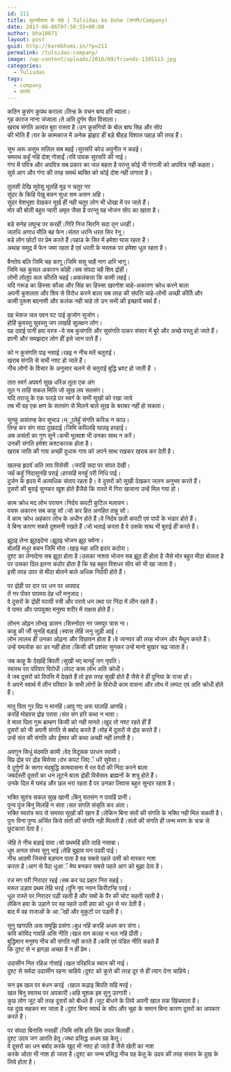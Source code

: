 ```yaml
---
id: 211
title: तुलसीदास के दोहे | Tulsidas ke Dohe (संगति/Company)
date: 2017-06-06T07:50:55+00:00
author: bha10071
layout: post
guid: http://karmbhumi.in/?p=211
permalink: /tulsidas-company/
image: /wp-content/uploads/2016/09/friends-1385113.jpg
categories:
  - Tulisdas
tags:
  - company
  - संगति
---
```

<div class="doha">
  <div class="hindi original">
    कठिन कुसंग कुपंथ कराला।तिन्ह के वचन बाघ हरि ब्याला।<br /> गृह कारज नाना जंजाला।ते अति दुर्गम सैल विसाला।
  </div>
  
  <div class="hindi">
    खराब संगति अत्यंत बुरा रास्ता है।उन कुसंगियों के बोल बाघ सिह और साॅप<br /> की भाॅति हैं।घर के कामकाज में अनेक झंझट हीं बड़े बीहड़ विशाल पहाड़ की तरह हैं।</p>
  </div>
</div>

<div class="doha">
  <div class="hindi original">
    सुभ अरू असुभ सलिल सब बहई।सुरसरि कोउ अपुनीत न कहई।<br /> समरथ कहुॅ नहि दोश् गोसाईं।रवि पावक सुरसरि की नाई।
  </div>
  
  <div class="hindi">
    गंगा में पवित्र और अपवित्र सब प्रकार का जल बहता है परन्तु कोई भी गंगाजी को अपवित्र नही कहता।<br /> सूर्य आग और गंगा की तरह समर्थ ब्यक्ति को कोई दोश नही लगाता है।</p>
  </div>
</div>

<div class="doha">
  <div class="hindi original">
    तुलसी देखि सुवेसु भूलहिं मूढ न चतुर नर<br /> सुंदर के किहि पेखु बचन सुधा सम असन अहि।
  </div>
  
  <div class="hindi">
    सुंदर वेशभूशा देखकर मूर्ख हीं नही चतुर लोग भी धोखा में पर जाते हैं।<br /> मोर की बोली बहुत प्यारी अमृत जैसा है परन्तु वह भोजन साॅप का खाता है।</p>
  </div>
</div>

<div class="doha">
  <div class="hindi original">
    बडे सनेह लघुन्ह पर करहीं।गिरि निज सिरनि सदा तृन धरहीं।<br /> जलधि अगाध मौलि बह फेन।संतत धरनि धरत सिर रेनू।
  </div>
  
  <div class="hindi">
    बडे लोग छोटों पर प्रेम करते हैं।पहाड के सिर में हमेशा घास रहता है।<br /> अथाह समुद्र में फेन जमा रहता है एवं धरती के मस्तक पर हमेशा धूल रहता है।</p>
  </div>
</div>

<div class="doha">
  <div class="hindi original">
    बैनतेय बलि जिमि चह कागू।जिमि ससु चाहै नाग अरि भागू।<br /> जिमि चह कुसल अकारन कोही।सब संपदा चहै शिव द्रोही।
  </div>
  
  <div class="hindi">
    लोभी लोलुप कल कीरति चहई।अकलंकता कि कामी लहई।<br /> यदि गरूड का हिस्सा कौआ और सिंह का हिस्सा खरगोश चाहे-अकारण क्रोध करने बाला<br /> अपनी कुशलता और शिव से विरोध करने बाला सब तरह की संपत्ति चाहे-लोभी अच्छी कीर्ति और<br /> कामी पुरूश बदनामी और कलंक नही चाहे तो उन सभी की इच्छायें ब्यर्थ हैं।</p>
  </div>
</div>

<div class="doha">
  <div class="hindi original">
    ग्रह भेसज जल पवन पट पाई कुजोग सुजोग।<br /> होहिं कुवस्तु सुवस्तु जग लखहिं सुलक्षन लोग।
  </div>
  
  <div class="hindi">
    ग्रह दवाई पानी हवा वस्त्र -ये सब कुसंगति और सुसंगति पाकर संसार में बुरे और अच्छे वस्तु हो जाते हैं।<br /> ज्ञानी और समझदार लोग हीं इसे जान पाते हैं।</p>
  </div>
</div>

<div class="doha">
  <div class="hindi original">
    को न कुसंगति पाइ नसाई।रहइ न नीच मतें चतुराई।
  </div>
  
  <div class="hindi">
    खराब संगति से सभी नश्ट हो जाते हैं।<br /> नीच लोगों के विचार के अनुसार चलने से चतुराई बुद्धि भ्रश्ट हो जाती हैं ।</p>
  </div>
</div>

<div class="doha">
  <div class="hindi original">
    तात स्वर्ग अपवर्ग सुख धरिअ तुला एक अंग<br /> तूल न ताहि सकल मिलि जो सुख लव सतसंग।
  </div>
  
  <div class="hindi">
    यदि तराजू के एक पलड़े पर स्वर्ग के सभी सुखों को रखा जाये<br /> तब भी वह एक क्षण के सतसंग से मिलने बाले सुख के बराबर नहीं हो सकता।</p>
  </div>
</div>

<div class="doha">
  <div class="hindi original">
    सुनहु असंतन्ह केर सुभाउ।भ्ूालेहुॅ संगति करिअ न काउ।<br /> तिन्ह कर संग सदा दुखदाई।जिमि कपिलहि घालइ हरहाई।
  </div>
  
  <div class="hindi">
    अब असंतों का गुण सुनें।कभी भूलवश भी उनका साथ न करें।<br /> उनकी संगति हमेशा कश्टकारक होता है।<br /> खराब जाति की गाय अच्छी दुधारू गाय को अपने साथ रखकर खराब कर देती है।</p>
  </div>
</div>

<div class="doha">
  <div class="hindi original">
    खलन्ह हृदयॅ अति ताप विसेसी ।जरहिं सदा पर संपत देखी।<br /> जहॅ कहॅु निंदासुनहि पराई।हरसहिं मनहुॅ परी निधि पाई।
  </div>
  
  <div class="hindi">
    दुर्जन के हृदय में अत्यधिक संताप रहता है। वे दुसरों को सुखी देखकर जलन अनुभव करते हैं।<br /> दुसरों की बुराई सुनकर खुश होते हैंजैसे कि रास्ते में गिरा खजाना उन्हें मिल गया हो।</p>
  </div>
</div>

<div class="doha">
  <div class="hindi original">
    काम क्रोध मद लोभ परायन।निर्दय कपटी कुटिल मलायन।<br /> वयरू अकारन सब काहू सों।जो कर हित अनहित ताहू सों।
  </div>
  
  <div class="hindi">
    वे काम क्रोध अहंकार लोभ के अधीन होते हैं।वे निर्दय छली कपटी एवं पापों के भंडार होते हैं।<br /> वे बिना कारण सबसे दुशमनी रखते हैं।जो भलाई करता है वे उसके साथ भी बुराई हीं करते हैं।</p>
  </div>
</div>

<div class="doha">
  <div class="hindi original">
    झूठइ लेना झूठइदेना।झूठइ भोजन झूठ चवेना।<br /> बोलहिं मधुर बचन जिमि मोरा।खाइ महा अति हृदय कठोरा।
  </div>
  
  <div class="hindi">
    दुश्ट का लेनादेना सब झूठा होता है।उसका नाश्ता भोजन सब झूठ हीं होता है जैसे मोर बहुत मीठा बोलता है<br /> पर उसका दिल इतना कठोर होता है कि वह बहुत विशधर साॅप को भी खा जाता है।<br /> इसी तरह उपर से मीठा बोलने बाले अधिक निर्दयी होते हैं।</p>
  </div>
</div>

<div class="doha">
  <div class="hindi original">
    पर द्रोही पर दार पर धन पर अपवाद<br /> तें नर पाॅवर पापमय देह धरें मनुजाद।
  </div>
  
  <div class="hindi">
    वे दुसरों के द्रोही परायी स्त्री और पराये धन तथा पर निंदा में लीन रहते हैं।<br /> वे पामर और पापयुक्त मनुश्य शरीर में राक्षस होते हैं।</p>
  </div>
</div>

<div class="doha">
  <div class="hindi original">
    लोभन ओढ़न लोभइ डासन।सिस्नोदर नर जमपुर त्रास ना।<br /> काहू की जौं सुनहि बड़ाई।स्वास लेहिं जनु जूड़ी आई।
  </div>
  
  <div class="hindi">
    लोभ लालच हीं उनका ओढ़ना और विछावन होता है।वे जानवर की तरह भोजन और मैथुन करते हैं।<br /> उन्हें यमलोक का डर नहीं होता।किसी की प्रशंसा सुनकर उन्हें मानो बुखार चढ़ जाता है।</p>
  </div>
</div>

<div class="doha">
  <div class="hindi original">
    जब काहू कै देखहिं बिपती।सुखी भए मानहुॅ जग नृपति।<br /> स्वारथ रत परिवार विरोधी।लंपट काम लोभ अति क्रोधी।
  </div>
  
  <div class="hindi">
    वे जब दूसरों को विपत्ति में देखते हैं तो इस तरह सुखी होते हैं जैसे वे हीं दुनिया के राजा हों।<br /> वे अपने स्वार्थ में लीन परिवार के सभी लोगों के विरोधी काम वासना और लोभ में लम्पट एवं अति क्रोधी होते हैं।</p>
  </div>
</div>

<div class="doha">
  <div class="hindi original">
    मातु पिता गुर विप्र न मानहिं।आपु गए अरू घालहिं आनहि।<br /> करहिं मोहवस द्रोह परावा।संत संग हरि कथा न भावा।
  </div>
  
  <div class="hindi">
    वे माता पिता गुरू ब्राम्हण किसी को नही मानते।खुद तो नश्ट रहते हीं हैं<br /> दूसरों को भी अपनी संगति से बर्बाद करते हैं।मोह में दूसरों से द्रोह करते हैं।<br /> उन्हें संत की संगति और ईश्वर की कथा अच्छी नहीं लगती है।</p>
  </div>
</div>

<div class="doha">
  <div class="hindi original">
    अवगुन सिधुं मंदमति कामी।वेद विदूसक परधन स्वामी।<br /> विप्र द्रोह पर द्रोह बिसेसा।दंभ कपट जिएॅ धरें सुवेसा।
  </div>
  
  <div class="hindi">
    वे दुर्गुणों के सागर मंदबुद्धि कामवासना में रत वेदों की निंदा करने बाला<br /> जबर्दस्ती दूसरों का धन लूटने बाला द्रोही विसेसतः ब्राह्मनों के शत्रु होते हैं।<br /> उनके दिल में घमंड और छल भरा रहता है पर उनका लिवास बहुत सुन्दर रहता है।</p>
  </div>
</div>

<div class="doha">
  <div class="hindi original">
    भक्ति सुतंत्र सकल सुख खानी।बिनु सतसंग न पावहिं प्रानी।<br /> पुन्य पुंज बिनु मिलहिं न संता।सत संगति संसृति कर अंता।
  </div>
  
  <div class="hindi">
    भक्ति स्वतंत्र रूप से समस्त सुखों की खान है।लेकिन बिना संतों की संगति के भक्ति नही मिल सकती है।<br /> पुनः विना पुण्य अर्जित किये संतों की संगति नही मिलती है।संतों की संगति हीं जन्म मरण के चक्र से छुटकारा देता है।</p>
  </div>
</div>

<div class="doha">
  <div class="hindi original">
    जेहि ते नीच बड़ाई पावा।सो प्रथमहिं हति ताहि नसाबा।<br /> धूम अनल संभव सुनु भाई।तेहि बुझाव घन पदवी पाई।
  </div>
  
  <div class="hindi">
    नीच आदमी जिससे बड़प्पन पाता है वह सबसे पहले उसी को मारकर नाश<br /> करता है।आग से पैदा धुआॅ मेघ बनकर सबसे पहले आग को बुझा देता है।</p>
  </div>
</div>

<div class="doha">
  <div class="hindi original">
    रज मग परी निरादर रहई।सब कर पद प्रहार नित सहई।<br /> मरूत उड़ाव प्रथम तेहि भरई।पुनि नृप नयन किरीटन्हि परई।
  </div>
  
  <div class="hindi">
    धूल रास्ते पर निरादर पड़ी रहती है और सबों के पैर की चोट सहती रहती है।<br /> लेकिन हवा के उड़ाने पर वह पहले उसी हवा को धूल से भर देती है।<br /> बाद में वह राजाओं के आॅखों और मुकुटों पर पड़ती है।</p>
  </div>
</div>

<div class="doha">
  <div class="hindi original">
    सुनु खगपति अस समुझि प्रसंगा।बुध नहिं करहिं अधम कर संगा।<br /> कवि कोविद गावहिं असि नीति।खल सन कलह न भल नहि प्रीती।
  </div>
  
  <div class="hindi">
    बुद्धिमान मनुश्य नीच की संगति नही करते हैं।कवि एवं पंडित नीति कहते हैं<br /> कि दुश्ट से न झगड़ा अच्छा है न हीं प्रेम।</p>
  </div>
</div>

<div class="doha">
  <div class="hindi original">
    उदासीन नित रहिअ गोसांई।खल परिहरिअ स्वान की नाई।
  </div>
  
  <div class="hindi">
    दुश्ट से सर्वदा उदासीन रहना चाहिये।दुश्ट को कुत्ते की तरह दूर से हीं त्याग देना चाहिये।</p>
  </div>
</div>

<div class="doha">
  <div class="hindi original">
    सन इब खल पर बंधन करई ।खाल कढ़ाइ बिपति सहि मरई।<br /> खल बिनु स्वारथ पर अपकारी।अहि मूशक इब सुनु उरगारी।
  </div>
  
  <div class="hindi">
    कुछ लोग जूट की तरह दूसरों को बाॅधते हैं।जूट बाॅधने के लिये अपनी खाल तक खिंचवाता है।<br /> वह दुख सहकर मर जाता है।दुश्ट बिना स्वार्थ के साॅप और चूहा के समान बिना कारण दूसरों का अपकार करते हैं।</p>
  </div>
</div>

<div class="doha">
  <div class="hindi original">
    पर संपदा बिनासि नसाहीं।जिमि ससि हति हिम उपल बिलाहीं।<br /> दुश्ट उदय जग आरति हेतू।जथा प्रसिद्ध अधम ग्रह केतू।
  </div>
  
  <div class="hindi">
    वे दूसरों का धन बर्बाद करके खुद भी नश्ट हो जाते हैं जैसे खेती का नाश<br /> करके ओला भी नाश हो जाता है।दुश्ट का जन्म प्रसिद्ध नीच ग्रह केतु के उदय की तरह संसार के दुख के लिये होता है।
  </div>
</div>